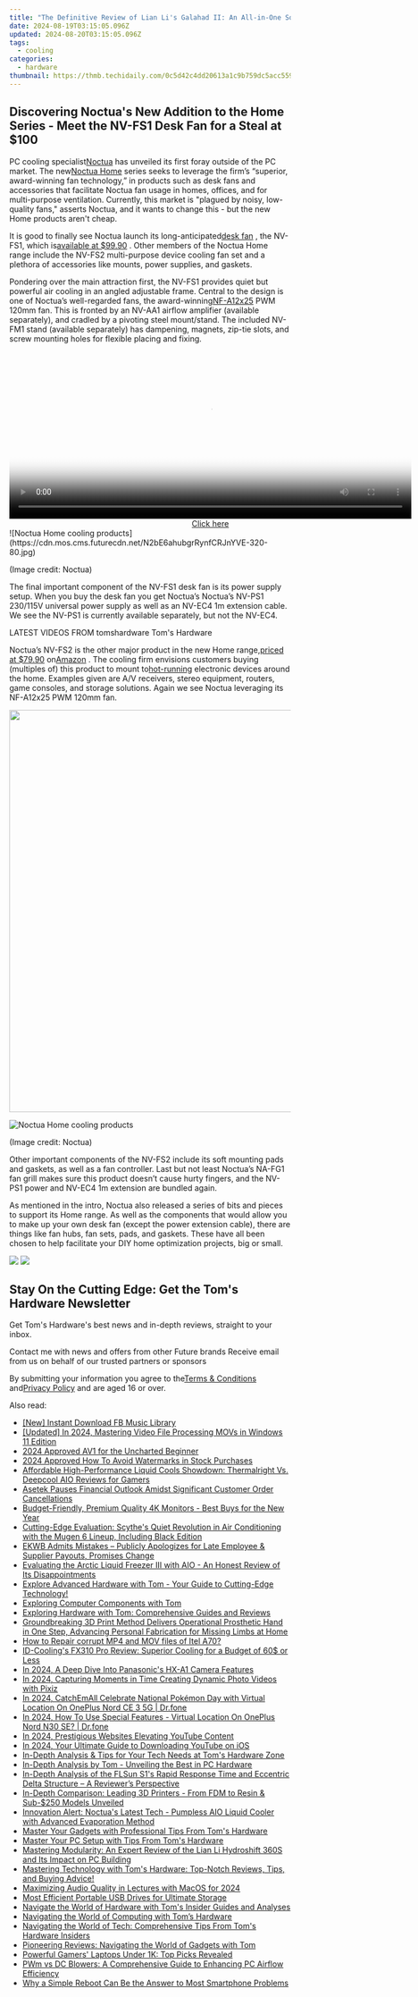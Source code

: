 ```yaml
---
title: "The Definitive Review of Lian Li's Galahad II: An All-in-One Solution for Extreme Overclocking Rig Optimization"
date: 2024-08-19T03:15:05.096Z
updated: 2024-08-20T03:15:05.096Z
tags:
  - cooling
categories:
  - hardware
thumbnail: https://thmb.techidaily.com/0c5d42c4dd20613a1c9b759dc5acc559eb281ce843e00a8afd9a49d32774540a.jpg
---
```


## Discovering Noctua's New Addition to the Home Series - Meet the NV-FS1 Desk Fan for a Steal at $100

PC cooling specialist[Noctua](https://www.tomshardware.com/reviews/noctua-nh-u12a-cooler,6372.html) has unveiled its first foray outside of the PC market. The new[Noctua Home](https://noctua.at/en/products/product-lines/home) series seeks to leverage the firm’s “superior, award-winning fan technology,” in products such as desk fans and accessories that facilitate Noctua fan usage in homes, offices, and for multi-purpose ventilation. Currently, this market is "plagued by noisy, low-quality fans," asserts Noctua, and it wants to change this - but the new Home products aren't cheap.

 It is good to finally see Noctua launch its long-anticipated[desk fan](https://www.tomshardware.com/news/noctua-shuffles-roadmap-adds-nh-l9a-cpu-cooler-for-amd-am5) , the NV-FS1, which is[available at $99.90](https://target.georiot.com/Proxy.ashx?tsid=45723&GR%5FURL=https%3A%2F%2Famazon.com%2Fdp%2FB0D179T54Q%3Ftag%3Dhawk-future-20%26ascsubtag%3Dtomshardware-us-1374273990616691499-20) . Other members of the Noctua Home range include the NV-FS2 multi-purpose device cooling fan set and a plethora of accessories like mounts, power supplies, and gaskets.

 Pondering over the main attraction first, the NV-FS1 provides quiet but powerful air cooling in an angled adjustable frame. Central to the design is one of Noctua’s well-regarded fans, the award-winning[NF-A12x25](https://www.tomshardware.com/features/noctua-nf-a12x25-vs-toughfan-120) PWM 120mm fan. This is fronted by an NV-AA1 airflow amplifier (available separately), and cradled by a pivoting steel mount/stand. The included NV-FM1 stand (available separately) has dampening, magnets, zip-tie slots, and screw mounting holes for flexible placing and fixing.

<!-- affiliate ads begin -->
<span id="1993652">
					<video width="720" height="300" style="cursor:pointer"
           poster="//a.impactradius-go.com/display-clicktoplayimage/1993652.jpeg"
           onclick="if(!this.playClicked){this.play();this.setAttribute('controls',true);this.playClicked=true;}">
	   <source src="//a.impactradius-go.com/display-ad/22993-1993652">
	   <img src="//a.impactradius-go.com/display-clicktoplayimage/1993652.jpeg" style="border: none; height: 100%; width: 100%; object-fit: contain">
	</video>
	<div style="width:720px;text-align:center"><a href="javascript:window.open(decodeURIComponent('https%3A%2F%2Fhomestyler.sjv.io%2Fc%2F5597632%2F1993652%2F22993'), '_blank');void(0);">Click here</a></div>
</span>
<img height="0" width="0" src="https://imp.pxf.io/i/5597632/1993652/22993" style="position:absolute;visibility:hidden;" border="0" />
<!-- affiliate ads end -->
![Noctua Home cooling products](https://cdn.mos.cms.futurecdn.net/N2bE6ahubgrRynfCRJnYVE-320-80.jpg)

 (Image credit: Noctua)

 The final important component of the NV-FS1 desk fan is its power supply setup. When you buy the desk fan you get Noctua’s Noctua’s NV-PS1 230/115V universal power supply as well as an NV-EC4 1m extension cable. We see the NV-PS1 is currently available separately, but not the NV-EC4.

 LATEST VIDEOS FROM tomshardware Tom's Hardware

 Noctua’s NV-FS2 is the other major product in the new Home range,[priced at $79.90](https://target.georiot.com/Proxy.ashx?tsid=45723&GR%5FURL=https%3A%2F%2Famazon.com%2Fdp%2FB0D1QKG8NN%3Ftag%3Dhawk-future-20%26ascsubtag%3Dtomshardware-us-2339653445885379685-20) on[Amazon](https://www.tomshardware.com/tag/amazon) . The cooling firm envisions customers buying (multiples of) this product to mount to[hot-running](https://www.tomshardware.com/pc-components/cpus/intels-latest-cpus-run-so-hot-that-delidding-has-become-common-ekwb-introduced-worlds-first-aio-liquid-cooler-designed-for-delidded-cpus) electronic devices around the home. Examples given are A/V receivers, stereo equipment, routers, game consoles, and storage solutions. Again we see Noctua leveraging its NF-A12x25 PWM 120mm fan.

<!-- affiliate ads begin -->
<a href="https://lightailing.sjv.io/c/5597632/1638364/17190" target="_top" id="1638364"><img src="//a.impactradius-go.com/display-ad/17190-1638364" border="0" alt="" width="1280" height="720"/></a><img height="0" width="0" src="https://imp.pxf.io/i/5597632/1638364/17190" style="position:absolute;visibility:hidden;" border="0" />
<!-- affiliate ads end -->
![Noctua Home cooling products](https://cdn.mos.cms.futurecdn.net/eCJapHYAbMS4GoUJjJPLbE-320-80.jpg)

 (Image credit: Noctua)

 Other important components of the NV-FS2 include its soft mounting pads and gaskets, as well as a fan controller. Last but not least Noctua’s NA-FG1 fan grill makes sure this product doesn’t cause hurty fingers, and the NV-PS1 power and NV-EC4 1m extension are bundled again.

 As mentioned in the intro, Noctua also released a series of bits and pieces to support its Home range. As well as the components that would allow you to make up your own desk fan (except the power extension cable), there are things like fan hubs, fan sets, pads, and gaskets. These have all been chosen to help facilitate your DIY home optimization projects, big or small.

<!-- affiliate ads begin -->
<a href="https://shop.manycam.com/order/checkout.php?PRODS=17727588&QTY=1&AFFILIATE=108875&CART=1"><img src="https://secure.avangate.com/images/merchant/8230bea7d54bcdf99cdfe85cb07313d5/mcaffbanner600x500.png" border="0"></a>
<a href="https://shop.manycam.com/order/checkout.php?PRODS=17727588&QTY=1&AFFILIATE=108875&CART=1"><img src="https://secure.avangate.com/images/merchant/8230bea7d54bcdf99cdfe85cb07313d5/Affiliates_300x250px_valentinesday.png" border="0"></a>
<!-- affiliate ads end -->
## Stay On the Cutting Edge: Get the Tom's Hardware Newsletter

 Get Tom's Hardware's best news and in-depth reviews, straight to your inbox.

 Contact me with news and offers from other Future brands  Receive email from us on behalf of our trusted partners or sponsors

 By submitting your information you agree to the[Terms & Conditions](https://futureplc.com/terms-conditions/) and[Privacy Policy](https://futureplc.com/privacy-policy/) and are aged 16 or over.


<ins class="adsbygoogle"
     style="display:block"
     data-ad-format="autorelaxed"
     data-ad-client="ca-pub-7571918770474297"
     data-ad-slot="1223367746"></ins>



<ins class="adsbygoogle"
     style="display:block"
     data-ad-client="ca-pub-7571918770474297"
     data-ad-slot="8358498916"
     data-ad-format="auto"
     data-full-width-responsive="true"></ins>

<span class="atpl-alsoreadstyle">Also read:</span>
<div><ul>
<li><a href="https://facebook-clips.techidaily.com/new-instant-download-fb-music-library/"><u>[New] Instant Download  FB Music Library</u></a></li>
<li><a href="https://video-screen-grab.techidaily.com/updated-in-2024-mastering-video-file-processing-movs-in-windows-11-edition/"><u>[Updated] In 2024, Mastering Video File Processing  MOVs in Windows 11 Edition</u></a></li>
<li><a href="https://article-files.techidaily.com/2024-approved-av1-for-the-uncharted-beginner/"><u>2024 Approved  AV1 for the Uncharted Beginner</u></a></li>
<li><a href="https://fox-friendly.techidaily.com/2024-approved-how-to-avoid-watermarks-in-stock-purchases/"><u>2024 Approved  How To Avoid Watermarks in Stock Purchases</u></a></li>
<li><a href="https://hardware-tips.techidaily.com/affordable-high-performance-liquid-cools-showdown-thermalright-vs-deepcool-aio-reviews-for-gamers/"><u>Affordable High-Performance Liquid Cools Showdown: Thermalright Vs. Deepcool AIO Reviews for Gamers</u></a></li>
<li><a href="https://hardware-tips.techidaily.com/asetek-pauses-financial-outlook-amidst-significant-customer-order-cancellations/"><u>Asetek Pauses Financial Outlook Amidst Significant Customer Order Cancellations</u></a></li>
<li><a href="https://hardware-tips.techidaily.com/budget-friendly-premium-quality-4k-monitors-best-buys-for-the-new-year/"><u>Budget-Friendly, Premium Quality 4K Monitors - Best Buys for the New Year</u></a></li>
<li><a href="https://hardware-tips.techidaily.com/cutting-edge-evaluation-scythes-quiet-revolution-in-air-conditioning-with-the-mugen-6-lineup-including-black-edition/"><u>Cutting-Edge Evaluation: Scythe's Quiet Revolution in Air Conditioning with the Mugen 6 Lineup, Including Black Edition</u></a></li>
<li><a href="https://hardware-tips.techidaily.com/ekwb-admits-mistakes-publicly-apologizes-for-late-employee-and-supplier-payouts-promises-change/"><u>EKWB Admits Mistakes – Publicly Apologizes for Late Employee & Supplier Payouts, Promises Change</u></a></li>
<li><a href="https://hardware-tips.techidaily.com/evaluating-the-arctic-liquid-freezer-iii-with-aio-an-honest-review-of-its-disappointments/"><u>Evaluating the Arctic Liquid Freezer III with AIO - An Honest Review of Its Disappointments</u></a></li>
<li><a href="https://hardware-tips.techidaily.com/explore-advanced-hardware-with-tom-your-guide-to-cutting-edge-technology/"><u>Explore Advanced Hardware with Tom - Your Guide to Cutting-Edge Technology!</u></a></li>
<li><a href="https://hardware-tips.techidaily.com/exploring-computer-components-with-tom/"><u>Exploring Computer Components with Tom</u></a></li>
<li><a href="https://hardware-tips.techidaily.com/exploring-hardware-with-tom-comprehensive-guides-and-reviews/"><u>Exploring Hardware with Tom: Comprehensive Guides and Reviews</u></a></li>
<li><a href="https://hardware-tips.techidaily.com/groundbreaking-3d-print-method-delivers-operational-prosthetic-hand-in-one-step-advancing-personal-fabrication-for-missing-limbs-at-home/"><u>Groundbreaking 3D Print Method Delivers Operational Prosthetic Hand in One Step, Advancing Personal Fabrication for Missing Limbs at Home</u></a></li>
<li><a href="https://blog-min.techidaily.com/how-to-repair-corrupt-mp4-and-mov-files-of-itel-a70-by-stellar-video-repair-mobile-video-repair/"><u>How to Repair corrupt MP4 and MOV files of Itel A70? </u></a></li>
<li><a href="https://hardware-tips.techidaily.com/id-coolings-fx310-pro-review-superior-cooling-for-a-budget-of-60-or-less/"><u>ID-Cooling's FX310 Pro Review: Superior Cooling for a Budget of 60$ or Less</u></a></li>
<li><a href="https://extra-information.techidaily.com/in-2024-a-deep-dive-into-panasonics-hx-a1-camera-features/"><u>In 2024, A Deep Dive Into Panasonic's HX-A1 Camera Features</u></a></li>
<li><a href="https://extra-lessons.techidaily.com/in-2024-capturing-moments-in-time-creating-dynamic-photo-videos-with-pixiz/"><u>In 2024, Capturing Moments in Time  Creating Dynamic Photo Videos with Pixiz</u></a></li>
<li><a href="https://android-pokemon-go.techidaily.com/in-2024-catchemall-celebrate-national-pokemon-day-with-virtual-location-on-oneplus-nord-ce-3-5g-drfone-by-drfone-virtual-android/"><u>In 2024, CatchEmAll Celebrate National Pokémon Day with Virtual Location On OnePlus Nord CE 3 5G | Dr.fone</u></a></li>
<li><a href="https://phone-solutions.techidaily.com/in-2024-how-to-use-special-features-virtual-location-on-oneplus-nord-n30-se-drfone-by-drfone-virtual-android/"><u>In 2024, How To Use Special Features - Virtual Location On OnePlus Nord N30 SE? | Dr.fone</u></a></li>
<li><a href="https://article-posts.techidaily.com/in-2024-prestigious-websites-elevating-youtube-content/"><u>In 2024, Prestigious Websites Elevating YouTube Content</u></a></li>
<li><a href="https://facebook-record-videos.techidaily.com/in-2024-your-ultimate-guide-to-downloading-youtube-on-ios/"><u>In 2024, Your Ultimate Guide to Downloading YouTube on iOS</u></a></li>
<li><a href="https://hardware-tips.techidaily.com/in-depth-analysis-and-tips-for-your-tech-needs-at-toms-hardware-zone/"><u>In-Depth Analysis & Tips for Your Tech Needs at Tom's Hardware Zone</u></a></li>
<li><a href="https://hardware-tips.techidaily.com/in-depth-analysis-by-tom-unveiling-the-best-in-pc-hardware/"><u>In-Depth Analysis by Tom - Unveiling the Best in PC Hardware</u></a></li>
<li><a href="https://hardware-tips.techidaily.com/in-depth-analysis-of-the-flsun-s1s-rapid-response-time-and-eccentric-delta-structure-a-reviewers-perspective/"><u>In-Depth Analysis of the FLSun S1's Rapid Response Time and Eccentric Delta Structure – A Reviewer’s Perspective</u></a></li>
<li><a href="https://hardware-tips.techidaily.com/in-depth-comparison-leading-3d-printers-from-fdm-to-resin-and-sub-250-models-unveiled/"><u>In-Depth Comparison: Leading 3D Printers - From FDM to Resin & Sub-$250 Models Unveiled</u></a></li>
<li><a href="https://hardware-tips.techidaily.com/innovation-alert-noctuas-latest-tech-pumpless-aio-liquid-cooler-with-advanced-evaporation-method/"><u>Innovation Alert: Noctua's Latest Tech - Pumpless AIO Liquid Cooler with Advanced Evaporation Method</u></a></li>
<li><a href="https://hardware-tips.techidaily.com/master-your-gadgets-with-professional-tips-from-toms-hardware/"><u>Master Your Gadgets with Professional Tips From Tom's Hardware</u></a></li>
<li><a href="https://hardware-tips.techidaily.com/master-your-pc-setup-with-tips-from-toms-hardware/"><u>Master Your PC Setup with Tips From Tom's Hardware</u></a></li>
<li><a href="https://hardware-tips.techidaily.com/mastering-modularity-an-expert-review-of-the-lian-li-hydroshift-360s-and-its-impact-on-pc-building/"><u>Mastering Modularity: An Expert Review of the Lian Li Hydroshift 360S and Its Impact on PC Building</u></a></li>
<li><a href="https://hardware-tips.techidaily.com/mastering-technology-with-toms-hardware-top-notch-reviews-tips-and-buying-advice/"><u>Mastering Technology with Tom's Hardware: Top-Notch Reviews, Tips, and Buying Advice!</u></a></li>
<li><a href="https://visual-screen-recording.techidaily.com/maximizing-audio-quality-in-lectures-with-macos-for-2024/"><u>Maximizing Audio Quality in Lectures with MacOS for 2024</u></a></li>
<li><a href="https://hardware-tips.techidaily.com/most-efficient-portable-usb-drives-for-ultimate-storage/"><u>Most Efficient Portable USB Drives for Ultimate Storage</u></a></li>
<li><a href="https://hardware-tips.techidaily.com/navigate-the-world-of-hardware-with-toms-insider-guides-and-analyses/"><u>Navigate the World of Hardware with Tom's Insider Guides and Analyses</u></a></li>
<li><a href="https://hardware-tips.techidaily.com/navigating-the-world-of-computing-with-toms-hardware/"><u>Navigating the World of Computing with Tom’s Hardware</u></a></li>
<li><a href="https://hardware-tips.techidaily.com/navigating-the-world-of-tech-comprehensive-tips-from-toms-hardware-insiders/"><u>Navigating the World of Tech: Comprehensive Tips From Tom's Hardware Insiders</u></a></li>
<li><a href="https://hardware-tips.techidaily.com/pioneering-reviews-navigating-the-world-of-gadgets-with-tom/"><u>Pioneering Reviews: Navigating the World of Gadgets with Tom</u></a></li>
<li><a href="https://hardware-tips.techidaily.com/powerful-gamers-laptops-under-1k-top-picks-revealed/"><u>Powerful Gamers' Laptops Under 1K: Top Picks Revealed</u></a></li>
<li><a href="https://hardware-tips.techidaily.com/pwm-vs-dc-blowers-a-comprehensive-guide-to-enhancing-pc-airflow-efficiency/"><u>PWm vs DC Blowers: A Comprehensive Guide to Enhancing PC Airflow Efficiency</u></a></li>
<li><a href="https://fox-that.techidaily.com/why-a-simple-reboot-can-be-the-answer-to-most-smartphone-problems/"><u>Why a Simple Reboot Can Be the Answer to Most Smartphone Problems</u></a></li>
</ul></div>
